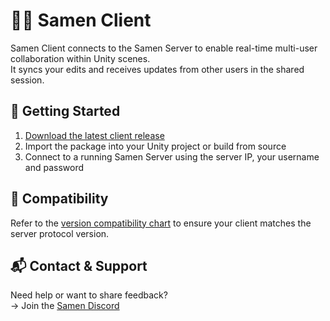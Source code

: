 # 🧑‍💻 Samen Client

Samen Client connects to the Samen Server to enable real-time multi-user collaboration within Unity scenes.  
It syncs your edits and receives updates from other users in the shared session.

## 🚀 Getting Started

1. [Download the latest client release](https://github.com/Samen-Unity/samen-sample/releases)  
2. Import the package into your Unity project or build from source  
3. Connect to a running Samen Server using the server IP, your username and password

## 🔌 Compatibility

Refer to the [version compatibility chart](https://github.com/Samen-Unity#-version-compatibility) to ensure your client matches the server protocol version.

## 📬 Contact & Support

Need help or want to share feedback?  
→ Join the [Samen Discord](https://discord.gg/2W5ndZPGf9)
